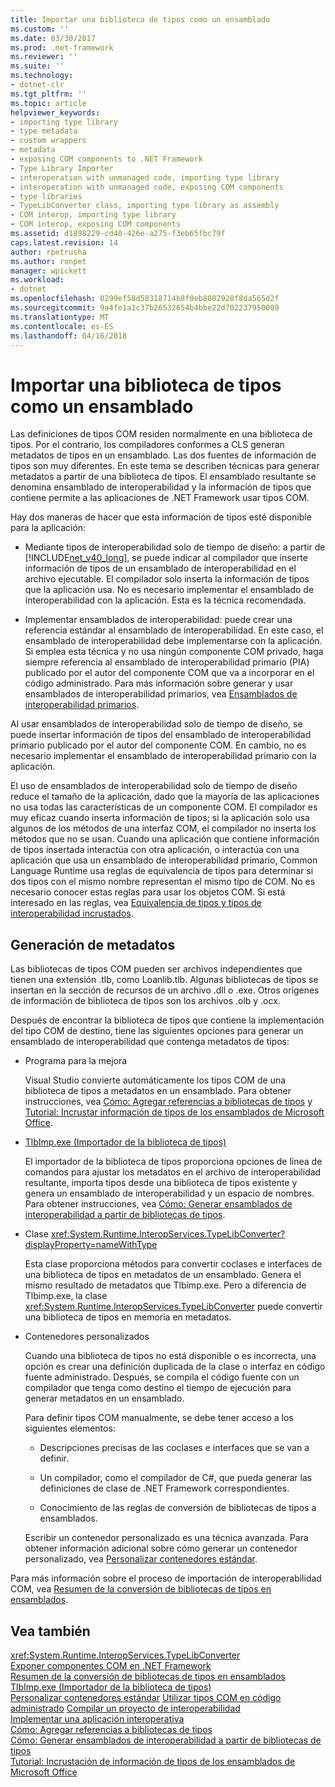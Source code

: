 ```yaml
---
title: Importar una biblioteca de tipos como un ensamblado
ms.custom: ''
ms.date: 03/30/2017
ms.prod: .net-framework
ms.reviewer: ''
ms.suite: ''
ms.technology:
- dotnet-clr
ms.tgt_pltfrm: ''
ms.topic: article
helpviewer_keywords:
- importing type library
- type metadata
- custom wrappers
- metadata
- exposing COM components to .NET Framework
- Type Library Importer
- interoperation with unmanaged code, importing type library
- interoperation with unmanaged code, exposing COM components
- type libraries
- TypeLibConverter class, importing type library as assembly
- COM interop, importing type library
- COM interop, exposing COM components
ms.assetid: d1898229-cd40-426e-a275-f3eb65fbc79f
caps.latest.revision: 14
author: rpetrusha
ms.author: ronpet
manager: wpickett
ms.workload:
- dotnet
ms.openlocfilehash: 0299ef58d58318714b8f0eb8082928f8da565d2f
ms.sourcegitcommit: 9a4fe1a1c37b26532654b4bbe22d702237950009
ms.translationtype: MT
ms.contentlocale: es-ES
ms.lasthandoff: 04/16/2018
---
```

# <a name="importing-a-type-library-as-an-assembly"></a>Importar una biblioteca de tipos como un ensamblado
Las definiciones de tipos COM residen normalmente en una biblioteca de tipos. Por el contrario, los compiladores conformes a CLS generan metadatos de tipos en un ensamblado. Las dos fuentes de información de tipos son muy diferentes. En este tema se describen técnicas para generar metadatos a partir de una biblioteca de tipos. El ensamblado resultante se denomina ensamblado de interoperabilidad y la información de tipos que contiene permite a las aplicaciones de .NET Framework usar tipos COM.  
  
 Hay dos maneras de hacer que esta información de tipos esté disponible para la aplicación:  
  
-   Mediante tipos de interoperabilidad solo de tiempo de diseño: a partir de [!INCLUDE[net_v40_long](../../../includes/net-v40-long-md.md)], se puede indicar al compilador que inserte información de tipos de un ensamblado de interoperabilidad en el archivo ejecutable. El compilador solo inserta la información de tipos que la aplicación usa. No es necesario implementar el ensamblado de interoperabilidad con la aplicación. Esta es la técnica recomendada.  
  
-   Implementar ensamblados de interoperabilidad: puede crear una referencia estándar al ensamblado de interoperabilidad. En este caso, el ensamblado de interoperabilidad debe implementarse con la aplicación. Si emplea esta técnica y no usa ningún componente COM privado, haga siempre referencia al ensamblado de interoperabilidad primario (PIA) publicado por el autor del componente COM que va a incorporar en el código administrado. Para más información sobre generar y usar ensamblados de interoperabilidad primarios, vea [Ensamblados de interoperabilidad primarios](https://msdn.microsoft.com/library/b977a8be-59a0-40a0-a806-b11ffba5c080(v=vs.100)).  
  
 Al usar ensamblados de interoperabilidad solo de tiempo de diseño, se puede insertar información de tipos del ensamblado de interoperabilidad primario publicado por el autor del componente COM. En cambio, no es necesario implementar el ensamblado de interoperabilidad primario con la aplicación.  
  
 El uso de ensamblados de interoperabilidad solo de tiempo de diseño reduce el tamaño de la aplicación, dado que la mayoría de las aplicaciones no usa todas las características de un componente COM. El compilador es muy eficaz cuando inserta información de tipos; si la aplicación solo usa algunos de los métodos de una interfaz COM, el compilador no inserta los métodos que no se usan. Cuando una aplicación que contiene información de tipos insertada interactúa con otra aplicación, o interactúa con una aplicación que usa un ensamblado de interoperabilidad primario, Common Language Runtime usa reglas de equivalencia de tipos para determinar si dos tipos con el mismo nombre representan el mismo tipo de COM. No es necesario conocer estas reglas para usar los objetos COM. Si está interesado en las reglas, vea [Equivalencia de tipos y tipos de interoperabilidad incrustados](../../../docs/framework/interop/type-equivalence-and-embedded-interop-types.md).  
  
## <a name="generating-metadata"></a>Generación de metadatos  
 Las bibliotecas de tipos COM pueden ser archivos independientes que tienen una extensión .tlb, como Loanlib.tlb. Algunas bibliotecas de tipos se insertan en la sección de recursos de un archivo .dll o .exe. Otros orígenes de información de biblioteca de tipos son los archivos .olb y .ocx.  
  
 Después de encontrar la biblioteca de tipos que contiene la implementación del tipo COM de destino, tiene las siguientes opciones para generar un ensamblado de interoperabilidad que contenga metadatos de tipos:  
  
-   Programa para la mejora  
  
     Visual Studio convierte automáticamente los tipos COM de una biblioteca de tipos a metadatos en un ensamblado. Para obtener instrucciones, vea [Cómo: Agregar referencias a bibliotecas de tipos](../../../docs/framework/interop/how-to-add-references-to-type-libraries.md) y [Tutorial: Incrustar información de tipos de los ensamblados de Microsoft Office](https://msdn.microsoft.com/library/85b55e05-bc5e-4665-b6ae-e1ada9299fd3(v=vs.100)).  
  
-   [TlbImp.exe (Importador de la biblioteca de tipos)](../../../docs/framework/tools/tlbimp-exe-type-library-importer.md)  
  
     El importador de la biblioteca de tipos proporciona opciones de línea de comandos para ajustar los metadatos en el archivo de interoperabilidad resultante, importa tipos desde una biblioteca de tipos existente y genera un ensamblado de interoperabilidad y un espacio de nombres. Para obtener instrucciones, vea [Cómo: Generar ensamblados de interoperabilidad a partir de bibliotecas de tipos](../../../docs/framework/interop/how-to-generate-interop-assemblies-from-type-libraries.md).  
  
-   Clase <xref:System.Runtime.InteropServices.TypeLibConverter?displayProperty=nameWithType>  
  
     Esta clase proporciona métodos para convertir coclases e interfaces de una biblioteca de tipos en metadatos de un ensamblado. Genera el mismo resultado de metadatos que Tlbimp.exe. Pero a diferencia de Tlbimp.exe, la clase <xref:System.Runtime.InteropServices.TypeLibConverter> puede convertir una biblioteca de tipos en memoria en metadatos.  
  
-   Contenedores personalizados  
  
     Cuando una biblioteca de tipos no está disponible o es incorrecta, una opción es crear una definición duplicada de la clase o interfaz en código fuente administrado. Después, se compila el código fuente con un compilador que tenga como destino el tiempo de ejecución para generar metadatos en un ensamblado.  
  
     Para definir tipos COM manualmente, se debe tener acceso a los siguientes elementos:  
  
    -   Descripciones precisas de las coclases e interfaces que se van a definir.  
  
    -   Un compilador, como el compilador de C#, que pueda generar las definiciones de clase de .NET Framework correspondientes.  
  
    -   Conocimiento de las reglas de conversión de bibliotecas de tipos a ensamblados.  
  
     Escribir un contenedor personalizado es una técnica avanzada. Para obtener información adicional sobre cómo generar un contenedor personalizado, vea [Personalizar contenedores estándar](https://msdn.microsoft.com/library/c40d089b-6a3c-41b5-a20d-d760c215e49d(v=vs.100)).  
  
 Para más información sobre el proceso de importación de interoperabilidad COM, vea [Resumen de la conversión de bibliotecas de tipos en ensamblados](https://msdn.microsoft.com/library/bf3f90c5-4770-4ab8-895c-3ba1055cc958(v=vs.100)).  
  
## <a name="see-also"></a>Vea también  
 <xref:System.Runtime.InteropServices.TypeLibConverter>  
 [Exponer componentes COM en .NET Framework](../../../docs/framework/interop/exposing-com-components.md)  
 [Resumen de la conversión de bibliotecas de tipos en ensamblados](https://msdn.microsoft.com/library/bf3f90c5-4770-4ab8-895c-3ba1055cc958(v=vs.100))  
 [TlbImp.exe (Importador de la biblioteca de tipos)](../../../docs/framework/tools/tlbimp-exe-type-library-importer.md)  
 [Personalizar contenedores estándar](https://msdn.microsoft.com/library/c40d089b-6a3c-41b5-a20d-d760c215e49d(v=vs.100))  
 [Utilizar tipos COM en código administrado](https://msdn.microsoft.com/library/1a95a8ca-c8b8-4464-90b0-5ee1a1135b66(v=vs.100))  
 [Compilar un proyecto de interoperabilidad](../../../docs/framework/interop/compiling-an-interop-project.md)  
 [Implementar una aplicación interoperativa](../../../docs/framework/interop/deploying-an-interop-application.md)  
 [Cómo: Agregar referencias a bibliotecas de tipos](../../../docs/framework/interop/how-to-add-references-to-type-libraries.md)  
 [Cómo: Generar ensamblados de interoperabilidad a partir de bibliotecas de tipos](../../../docs/framework/interop/how-to-generate-interop-assemblies-from-type-libraries.md)  
 [Tutorial: Incrustación de información de tipos de los ensamblados de Microsoft Office](https://msdn.microsoft.com/library/85b55e05-bc5e-4665-b6ae-e1ada9299fd3(v=vs.100))
